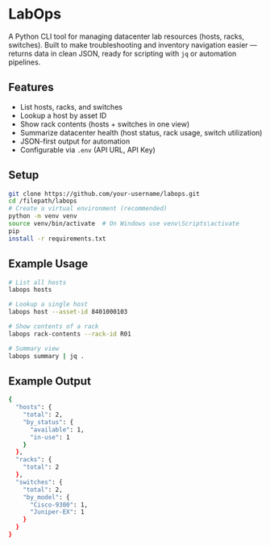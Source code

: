# LabOps

A Python CLI tool for managing datacenter lab resources (hosts, racks, switches).
Built to make troubleshooting and inventory navigation easier — returns data in clean JSON,
ready for scripting with `jq` or automation pipelines.
## Features
- List hosts, racks, and switches
- Lookup a host by asset ID
- Show rack contents (hosts + switches in one view)
- Summarize datacenter health (host status, rack usage, switch utilization)
- JSON-first output for automation
- Configurable via `.env` (API URL, API Key)

## Setup
```bash
git clone https://github.com/your-username/labops.git
cd /filepath/labops
# Create a virtual environment (recommended)
python -m venv venv
source venv/bin/activate  # On Windows use venv\Scripts\activate
pip 
install -r requirements.txt 
```
## Example Usage
```bash
# List all hosts
labops hosts

# Lookup a single host
labops host --asset-id 8401000103

# Show contents of a rack
labops rack-contents --rack-id R01

# Summary view
labops summary | jq .

```
## Example Output
```bash
{
  "hosts": {
    "total": 2,
    "by_status": {
      "available": 1,
      "in-use": 1
    }
  },
  "racks": {
    "total": 2
  },
  "switches": {
    "total": 2,
    "by_model": {
      "Cisco-9300": 1,
      "Juniper-EX": 1
    }
  }
}
```
